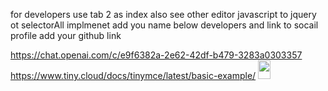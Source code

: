 for developers
use tab 2 as index
also see other editor
javascript to jquery ot selectorAll implmenet
add you name below developers and link to socail profile
add your github link

https://chat.openai.com/c/e9f6382a-2e62-42df-b479-3283a0303357
https://www.tiny.cloud/docs/tinymce/latest/basic-example/
<img src="https://zahidaz.com/assets/img/logo-zahidaz.png" width="20px" height="30px" />
